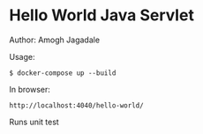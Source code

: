 # Hello World Java Servlet
Author: Amogh Jagadale

Usage:
```
$ docker-compose up --build
```

In browser:
```
http://localhost:4040/hello-world/
```
Runs unit test
